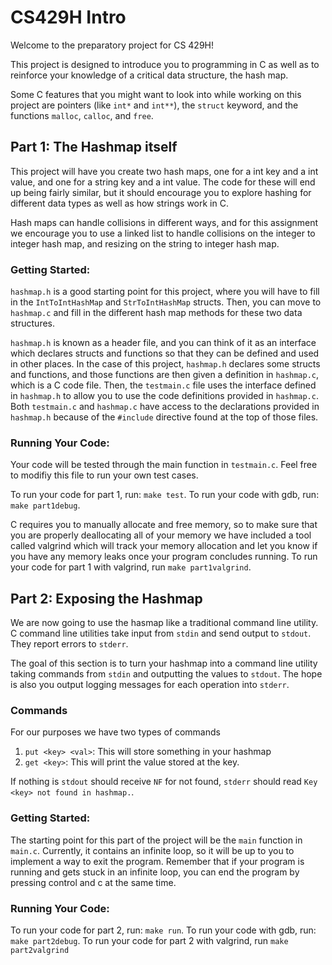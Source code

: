 # CS429H Intro

Welcome to the preparatory project for CS 429H!

This project is designed to introduce you to programming in C as well as to reinforce your knowledge of a critical data structure, the hash map.

Some C features that you might want to look into while working on this project are pointers (like `int*` and `int**`), the `struct` keyword, and the functions `malloc`, `calloc`, and `free`.

## Part 1: The Hashmap itself

This project will have you create two hash maps, one for a int key and a int value, and one for a string key and a int value. The code for these will end up being fairly similar, but it should encourage you to explore hashing for different data types as well as how strings work in C.

Hash maps can handle collisions in different ways, and for this assignment we encourage you to use a linked list to handle collisions on the integer to integer hash map, and resizing on the string to integer hash map.

### Getting Started:

`hashmap.h` is a good starting point for this project, where you will have to fill in the `IntToIntHashMap` and `StrToIntHashMap` structs.
Then, you can move to `hashmap.c` and fill in the different hash map methods for these two data structures.

`hashmap.h` is known as a header file, and you can think of it as an interface which declares structs and functions so that they can be defined and used in other places.
In the case of this project, `hashmap.h` declares some structs and functions, and those functions are then given a definition in `hashmap.c`, which is a C code file.
Then, the `testmain.c` file uses the interface defined in `hashmap.h` to allow you to use the code definitions provided in `hashmap.c`.
Both `testmain.c` and `hashmap.c` have access to the declarations provided in `hashmap.h` because of the `#include` directive found at the top of those files.

### Running Your Code:

Your code will be tested through the main function in `testmain.c`.
Feel free to modifiy this file to run your own test cases.

To run your code for part 1, run: `make test`.
To run your code with gdb, run: `make part1debug`.

C requires you to manually allocate and free memory, so to make sure that you are properly deallocating all of your memory we have included a tool called valgrind which will track your memory allocation and let you know if you have any memory leaks once your program concludes running. To run your code for part 1 with valgrind, run `make part1valgrind`. 

## Part 2: Exposing the Hashmap

We are now going to use the hasmap like a traditional command line utility.
C command line utilities take input from `stdin` and send output to `stdout`.
They report errors to `stderr`.

The goal of this section is to turn your hashmap into a command line utility taking commands from `stdin` and outputting the values to `stdout`.
The hope is also you output logging messages for each operation into `stderr`.

### Commands

For our purposes we have two types of commands

1. `put <key> <val>`: This will store something in your hashmap
1. `get <key>`: This will print the value stored at the key.

If nothing is `stdout` should receive `NF` for not found, `stderr` should read `Key <key> not found in hashmap.`.

### Getting Started:

The starting point for this part of the project will be the `main` function in `main.c`. Currently, it contains an infinite loop, so it will be up to you to implement a way to exit the program. Remember that if your program is running and gets stuck in an infinite loop, you can end the program by pressing control and c at the same time.

### Running Your Code:

To run your code for part 2, run: `make run`.
To run your code with gdb, run: `make part2debug`.
To run your code for part 2 with valgrind, run `make part2valgrind`

